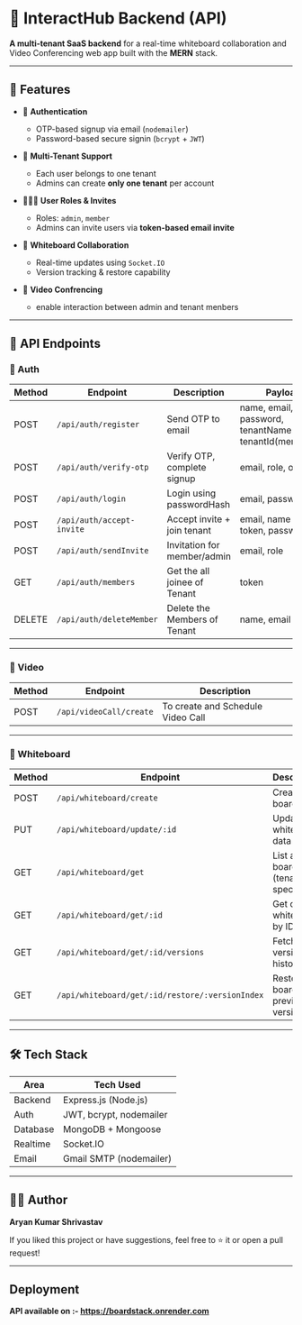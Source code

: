 # 🧾 InteractHub Backend (API)

**A multi-tenant SaaS backend** for a real-time whiteboard collaboration and Video Conferencing web app built with the **MERN** stack.

---

## 🚀 Features

- 🔐 **Authentication**
  - OTP-based signup via email (`nodemailer`)
  - Password-based secure signin (`bcrypt` + `JWT`)

- 🏢 **Multi-Tenant Support**
  - Each user belongs to one tenant
  - Admins can create **only one tenant** per account

- 🧑‍🤝‍🧑 **User Roles & Invites**
  - Roles: `admin`, `member`
  - Admins can invite users via **token-based email invite**

- 🎨 **Whiteboard Collaboration**
  - Real-time updates using `Socket.IO`
  - Version tracking & restore capability

- 🎥 **Video Confrencing**
  - enable interaction between admin and tenant menbers


---

## 📡 API Endpoints

### 🔐 Auth

| Method | Endpoint                   | Description                  | Payload
|--------|----------------------------|------------------------------|---------
| POST   | `/api/auth/register`       | Send OTP to email            | name, email, password, tenantName(admin), tenantId(member)                 |
| POST   | `/api/auth/verify-otp`     | Verify OTP, complete signup  | email, role, otp                                                            |
| POST   | `/api/auth/login`          | Login using passwordHash     | email, password                                                             |
| POST   | `/api/auth/accept-invite`  | Accept invite + join tenant  | email, name , invite token, password                                        |
| POST   | `/api/auth/sendInvite`     | Invitation for member/admin  | email, role |
| GET    | `/api/auth/members`        | Get the all joinee of Tenant | token |
| DELETE | `/api/auth/deleteMember`   | Delete the Members of Tenant | name, email |

---

### 🎥 Video

| Method | Endpoint                 | Description                       |
|--------|--------------------------|-----------------------------------|
| POST   | `/api/videoCall/create`  | To create and Schedule Video Call |

---

### 📝 Whiteboard

| Method | Endpoint                                        | Description                       |
|--------|-------------------------------------------------|-----------------------------------|
| POST   | `/api/whiteboard/create`                        | Create new board                  |
| PUT    | `/api/whiteboard/update/:id`                    | Update whiteboard data            |
| GET    | `/api/whiteboard/get`                           | List all boards (tenant-specific) |
| GET    | `/api/whiteboard/get/:id`                       | Get one whiteboard by ID          |
| GET    | `/api/whiteboard/get/:id/versions`              | Fetch board version history       |
| GET    | `/api/whiteboard/get/:id/restore/:versionIndex` | Restore board to previous version |

---

## 🛠 Tech Stack

| Area     | Tech Used               |
|----------|-------------------------|
| Backend  | Express.js (Node.js)    |
| Auth     | JWT, bcrypt, nodemailer |
| Database | MongoDB + Mongoose      |
| Realtime | Socket.IO               |
| Email    | Gmail SMTP (nodemailer) |

---

## 🧑‍💻 Author

**Aryan Kumar Shrivastav**

If you liked this project or have suggestions, feel free to ⭐ it or open a pull request!

---

## Deployment

**API available on :- https://boardstack.onrender.com** 
